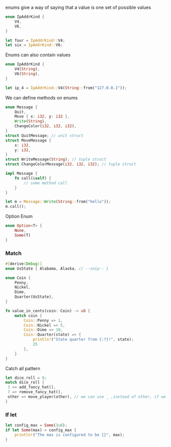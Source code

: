 enums give a way of saying that a value is one set of possible values

```rust
enum IpAddrKind {
	V4,
	V6,
}

let four = IpAddrKind::V4;
let six = IpAddrKind::V6;
```

Enums can also contain values
```rust
enum IpAddrKind {
	V4(String),
	V6(String),
}

let ip_4 = IpAddrKind::V4(String::from("127.0.0.1"));
```

We can define methods on enums
```rust
enum Message {
    Quit,
    Move { x: i32, y: i32 },
    Write(String),
    ChangeColor(i32, i32, i32),
}
struct QuitMessage; // unit struct
struct MoveMessage {
    x: i32,
    y: i32,
}
struct WriteMessage(String); // tuple struct
struct ChangeColorMessage(i32, i32, i32); // tuple struct

impl Message {
	fn call(&self) {
		// some method call
	}
}

let m = Message::Write(String::from("hello"));
m.call();
```


Option Enum
```rust
enum Option<T> {
	None,
	Some(T)
}
```

### Match
```rust
#[derive(Debug)]
enum UsState { Alabama, Alaska, // --snip-- }

enum Coin {
	Penny,
	Nickel,
	Dime,
	Quarter(UsState),
}

fn value_in_cents(coin: Coin) -> u8 {
	match coin {
		Coin::Penny => 1,
		Coin::Nickel => 5,
		Coin::Dime => 10,
		Coin::Quarter(state) => {
			println!("State quarter from {:?}!", state);
			25
		},
	}
}
```

Catch all pattern
```rust
let dice_roll = 9;
match dice_roll {
 3 => add_fancy_hat(),
 7 => remove_fancy_hat(),
 other => move_player(other), // we can use _ ,instead of other, if we don't want to use the other value
}
```

### If let
```rust
let config_max = Some(3u8);
if let Some(max) = config_max {
	println!("The max is configured to be {}", max);
}
```